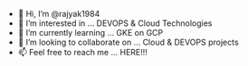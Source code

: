 - 👋 Hi, I’m @rajyak1984
- 👀 I’m interested in ... DEVOPS & Cloud Technologies
- 🌱 I’m currently learning ... GKE on GCP
- 💞️ I’m looking to collaborate on ... Cloud & DEVOPS projects
- 📫 Feel free to reach me ... HERE!!! 

<!---
rajyak1984/rajyak1984 is a ✨ special ✨ repository because its `README.md` (this file) appears on your GitHub profile.
You can click the Preview link to take a look at your changes.
--->
